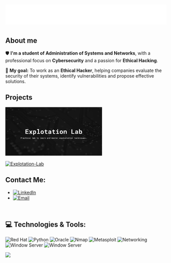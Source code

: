 <h1 align="center">
<img src="https://raw.githubusercontent.com/ElChe1/ElChe1/d248aa62113b0758c39813b8d1e57b2f967f7140/name.svg" alt="ElChè1" />
</h1>

## About me
🛡️ **I'm a student of Administration of Systems and Networks**, with a professional focus on **Cybersecurity** and a passion for **Ethical Hacking**.

🎯 **My goal:** To work as an **Ethical Hacker**, helping companies evaluate the security of their systems, identify vulnerabilities and propose effective solutions.

## Projects
<a href="https://github.com/ElChe1/Explotation-Lab"><img src="https://raw.githubusercontent.com/ElChe1/Explotation-Lab/main/banner.png" style="height: 60%; width:60%;"/></a>

[![Explotation-Lab](https://img.shields.io/github/stars/ElChe1/Explotation-Lab?label=Explotation%20Lab&style=social)](https://github.com/ElChe1/Explotation-Lab)

## Contact Me:
  - [![LinkedIn](https://img.shields.io/badge/LinkedIn-Set_Cobler-0077B5?style=for-the-badge&logo=linkedin&logoColor=white&labelColor=101010)](https://www.linkedin.com/in/secomu)
  - [![Email](https://img.shields.io/badge/setcomu2005@gmail.com-Personal_Email-D14836?style=for-the-badge&logo=gmail&logoColor=white&labelColor=101010)](mailto:setcomu2005@gmail.com)
</br>
    

## 💻 Technologies & Tools:
![Red Hat](https://img.shields.io/badge/Red%20Hat-EE0000?style=for-the-badge&logo=redhat&logoColor=white)
![Python](https://img.shields.io/badge/python-3670A0?style=for-the-badge&logo=python&logoColor=ffdd54)
![Oracle](https://img.shields.io/badge/oracle-F80000.svg?style=for-the-badge&logo=square&logoColor=white)
![Nmap](https://img.shields.io/badge/nmap-%23008FBA.svg?style=for-the-badge&logo=eventstore&logoColor=white)
![Metasploit](https://img.shields.io/badge/metasploit-%230167ff.svg?style=for-the-badge&logo=metasploit&logoColor=white)
![Networking](https://img.shields.io/badge/networking-%2320232a.svg?style=for-the-badge&logo=n8n&logoColor=%2361DAFB)
![Window Server](https://img.shields.io/badge/Windows%20Server-1c92dd?style=for-the-badge&logo=serverless&logoColor=white)
![Window Server](https://img.shields.io/badge/HTML%20/%20CSS-E34F26?style=for-the-badge&logo=htmx&logoColor=white)


![](https://github-readme-activity-graph.vercel.app/graph?username=elche1&theme=react-dark&bg_color=20232a&hide_border=true)
